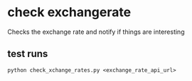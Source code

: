 # check exchangerate
Checks the exchange rate and notify if things are interesting

## test runs
`python check_xchange_rates.py <exchange_rate_api_url>`
